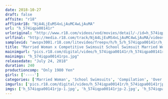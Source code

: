 ```yaml
---
date: 2018-10-27
draft: false
affsite: "r18"
afflinkr18: "NjA4LjEuMS4xLjAuMC4wLjAuMA"
url: "h_574iqpa00141r"
urloriginal: "http://www.r18.com/videos/vod/movies/detail/-/id=h_574iqpa00141r"
urlfinal: "http://media.r18.com/track/NjA4LjEuMS4xLjAuMC4wLjAuMA/videos/vod/movies/detail/-/id=h_574iqpa00141r"
samplevid: "awspv3001.r18.com/litevideo/freepv/h/h_5/h_574iqpa00141r/h_574iqpa00141r_dmb_w.mp4"
title: "Married Woman x Competitive Swimsuit School Swimsuit Married Women Play 240 Min!"
mainimgurl: "pics.r18.com/digital/video/h_574iqpa00141r/h_574iqpa00141rps.jpg"
mainimgs: "h_574iqpa00141rps.jpg"
releasedate: "July 24, 2018"
duration: 240
productioncomp: "Only 1980 Yen"
girls: ['----']
categories: ['Married Woman', 'School Swimsuits', 'Compilation', 'Over 4 Hours']
imgurls: ['pics.r18.com/digital/video/h_574iqpa00141r/h_574iqpa00141rjp-1.jpg', 'pics.r18.com/digital/video/h_574iqpa00141r/h_574iqpa00141rjp-2.jpg', 'pics.r18.com/digital/video/h_574iqpa00141r/h_574iqpa00141rjp-3.jpg', 'pics.r18.com/digital/video/h_574iqpa00141r/h_574iqpa00141rjp-4.jpg', 'pics.r18.com/digital/video/h_574iqpa00141r/h_574iqpa00141rjp-5.jpg', 'pics.r18.com/digital/video/h_574iqpa00141r/h_574iqpa00141rjp-6.jpg', 'pics.r18.com/digital/video/h_574iqpa00141r/h_574iqpa00141rjp-7.jpg', 'pics.r18.com/digital/video/h_574iqpa00141r/h_574iqpa00141rjp-8.jpg', 'pics.r18.com/digital/video/h_574iqpa00141r/h_574iqpa00141rjp-9.jpg', 'pics.r18.com/digital/video/h_574iqpa00141r/h_574iqpa00141rjp-10.jpg', 'pics.r18.com/digital/video/h_574iqpa00141r/h_574iqpa00141rjp-11.jpg', 'pics.r18.com/digital/video/h_574iqpa00141r/h_574iqpa00141rjp-12.jpg', 'pics.r18.com/digital/video/h_574iqpa00141r/h_574iqpa00141rjp-13.jpg', 'pics.r18.com/digital/video/h_574iqpa00141r/h_574iqpa00141rjp-14.jpg', 'pics.r18.com/digital/video/h_574iqpa00141r/h_574iqpa00141rjp-15.jpg', 'pics.r18.com/digital/video/h_574iqpa00141r/h_574iqpa00141rjp-16.jpg', 'pics.r18.com/digital/video/h_574iqpa00141r/h_574iqpa00141rjp-17.jpg', 'pics.r18.com/digital/video/h_574iqpa00141r/h_574iqpa00141rjp-18.jpg', 'pics.r18.com/digital/video/h_574iqpa00141r/h_574iqpa00141rjp-19.jpg', 'pics.r18.com/digital/video/h_574iqpa00141r/h_574iqpa00141rjp-20.jpg']
imgs: ['h_574iqpa00141rjp-1.jpg', 'h_574iqpa00141rjp-2.jpg', 'h_574iqpa00141rjp-3.jpg', 'h_574iqpa00141rjp-4.jpg', 'h_574iqpa00141rjp-5.jpg', 'h_574iqpa00141rjp-6.jpg', 'h_574iqpa00141rjp-7.jpg', 'h_574iqpa00141rjp-8.jpg', 'h_574iqpa00141rjp-9.jpg', 'h_574iqpa00141rjp-10.jpg', 'h_574iqpa00141rjp-11.jpg', 'h_574iqpa00141rjp-12.jpg', 'h_574iqpa00141rjp-13.jpg', 'h_574iqpa00141rjp-14.jpg', 'h_574iqpa00141rjp-15.jpg', 'h_574iqpa00141rjp-16.jpg', 'h_574iqpa00141rjp-17.jpg', 'h_574iqpa00141rjp-18.jpg', 'h_574iqpa00141rjp-19.jpg', 'h_574iqpa00141rjp-20.jpg']
---
```

